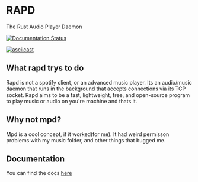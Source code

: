 # RAPD
The Rust Audio Player Daemon

[![Documentation Status](https://readthedocs.org/projects/rapd/badge/?version=latest)](https://rapd.readthedocs.io/en/latest/?badge=latest)

[![asciicast](https://asciinema.org/a/468543.svg)](https://asciinema.org/a/468543)

## What rapd trys to do
Rapd is not a spotify client, or an advanced music player. Its an audio/music daemon that runs in the background that accepts connections via its TCP socket.
Rapd aims to be a fast, lightweight, free, and open-source program to play music or audio on you're machine and thats it.

## Why not mpd?
Mpd is a cool concept, if it worked(for me). It had weird permisson problems with my music folder, and other things that bugged me.

## Documentation
You can find the docs [here](https://www.interfiber.dev/rapd )
